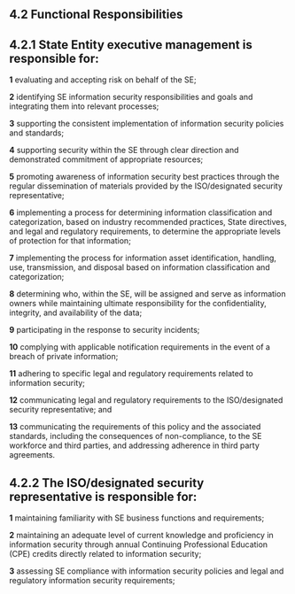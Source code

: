 ## **4.2 Functional Responsibilities**

## **4.2.1 State Entity executive management is responsible for:**

**1** evaluating and accepting risk on behalf of the SE;

**2** identifying SE information security responsibilities and goals and integrating them into relevant processes;

**3** supporting the consistent implementation of information security policies and standards;

**4** supporting security within the SE through clear direction and demonstrated commitment of appropriate resources;

**5** promoting awareness of information security best practices through the regular dissemination of materials provided by the ISO/designated security representative;

**6** implementing a process for determining information classification and categorization, based on industry recommended practices, State directives, and legal and regulatory requirements, to determine the appropriate levels of protection for that information;

**7** implementing the process for information asset identification, handling, use, transmission, and disposal based on information classification and categorization;

**8** determining who, within the SE, will be assigned and serve as information owners while maintaining ultimate responsibility for the confidentiality, integrity, and availability of the data;

**9** participating in the response to security incidents;

**10** complying with applicable notification requirements in the event of a breach of private information;

**11** adhering to specific legal and regulatory requirements related to information security;

**12** communicating legal and regulatory requirements to the ISO/designated security representative; and

**13** communicating the requirements of this policy and the associated standards, including the consequences of non-compliance, to the SE workforce and third parties, and addressing adherence in third party agreements.

## **4.2.2 The ISO/designated security representative is responsible for:**

**1** maintaining familiarity with SE business functions and requirements;

**2** maintaining an adequate level of current knowledge and proficiency in information security through annual Continuing Professional Education (CPE) credits directly related to information security;

**3** assessing SE compliance with information security policies and legal and regulatory information security requirements;